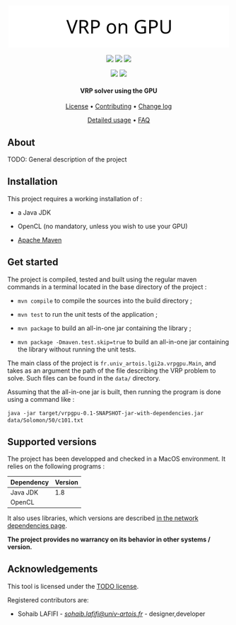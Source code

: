 <div align="center">
  <img src="logo.svg" width="500" alt="VRP on GPU" />
</div>

<!-- START badges-list -->
<div align="center">

![](https://img.shields.io/static/v1.svg?label=version&message=-.-.-&color=red&style=flat-square)
![](https://img.shields.io/static/v1.svg?label=release%20date&message=??-??-????&color=red&style=flat-square)
![](https://img.shields.io/static/v1.svg?label=license&message=TODO&color=green&style=flat-square)

![](https://img.shields.io/static/v1.svg?label=java&message=1.8&color=informational&style=flat-square)
![](https://img.shields.io/static/v1.svg?label=aparapi&message=1.7.0&color=informational&style=flat-square)

</div>
<!-- END badges-list -->

<div align="center">
<h4>VRP solver using the GPU</h4>
</div>

<div align="center">
<a href="LICENSE">License</a> •
<a href="CONTRIBUTING.md">Contributing</a> •
<a href="CHANGELOG.md">Change log</a>

<a href="doc/usage.md">Detailed usage</a> •
<a href="doc/faq.md">FAQ</a>
</div>

## About

TODO: General description of the project

## Installation

This project requires a working installation of :

* a Java JDK

* OpenCL (no mandatory, unless you wish to use your GPU)

* [Apache Maven](http://maven.apache.org/)

## Get started

The project is compiled, tested and built using the regular maven commands in a
terminal located in the base directory of the project :

* `mvn compile` to compile the sources into the build directory ;

* `mvn test` to run the unit tests of the application ;

* `mvn package` to build an all-in-one jar containing the library ;

* `mvn package -Dmaven.test.skip=true` to build an all-in-one jar containing the library without running the unit tests.

The main class of the project is `fr.univ_artois.lgi2a.vrpgpu.Main`, and takes
as an argument the path of the file describing the VRP problem to solve.
Such files can be found in the `data/` directory.

Assuming that the all-in-one jar is built, then running the program is done using
a command like :

```
java -jar target/vrpgpu-0.1-SNAPSHOT-jar-with-dependencies.jar data/Solomon/50/c101.txt
```

## Supported versions

The project has been developped and checked in a MacOS environment.
It relies on the following programs :

| Dependency | Version |
|------------|---------|
| Java JDK   | 1.8     |
| OpenCL     |         |

It also uses libraries, which versions are described [in the network dependencies
page](https://github.com/sohaibafifi/vrp-gpu/network/dependencies).

__The project provides no warrancy on its behavior in other systems / version.__

## Acknowledgements

This tool is licensed under the [TODO license](LICENSE).

Registered contributors are:

* Sohaib LAFIFI - _<sohaib.lafifi@univ-artois.fr>_ - designer,developer
